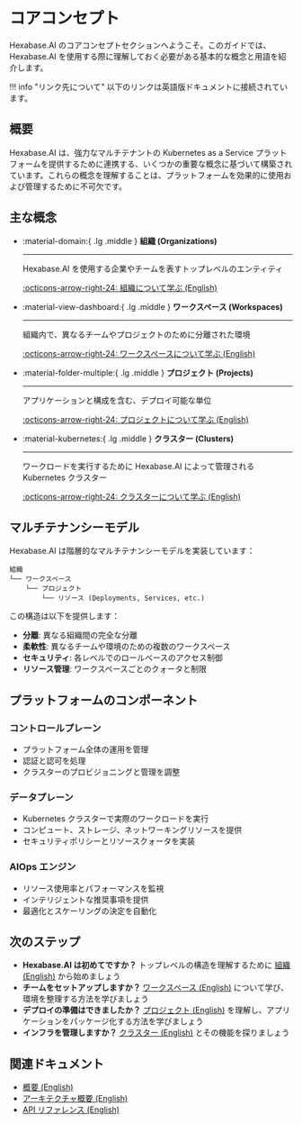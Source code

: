 # コアコンセプト

Hexabase.AI のコアコンセプトセクションへようこそ。このガイドでは、Hexabase.AI を使用する際に理解しておく必要がある基本的な概念と用語を紹介します。

!!! info "リンク先について"
    以下のリンクは英語版ドキュメントに接続されています。

## 概要

Hexabase.AI は、強力なマルチテナントの Kubernetes as a Service プラットフォームを提供するために連携する、いくつかの重要な概念に基づいて構築されています。これらの概念を理解することは、プラットフォームを効果的に使用および管理するために不可欠です。

## 主な概念

<div class="grid cards" markdown>

- :material-domain:{ .lg .middle } **組織 (Organizations)**

  ***

  Hexabase.AI を使用する企業やチームを表すトップレベルのエンティティ

  [:octicons-arrow-right-24: 組織について学ぶ (English)](../../concept/multi-tenancy.md)

- :material-view-dashboard:{ .lg .middle } **ワークスペース (Workspaces)**

  ***

  組織内で、異なるチームやプロジェクトのために分離された環境

  [:octicons-arrow-right-24: ワークスペースについて学ぶ (English)](../../concept/multi-tenancy.md)

- :material-folder-multiple:{ .lg .middle } **プロジェクト (Projects)**

  ***

  アプリケーションと構成を含む、デプロイ可能な単位

  [:octicons-arrow-right-24: プロジェクトについて学ぶ (English)](../../concept/core-concepts.md)

- :material-kubernetes:{ .lg .middle } **クラスター (Clusters)**

  ***

  ワークロードを実行するために Hexabase.AI によって管理される Kubernetes クラスター

  [:octicons-arrow-right-24: クラスターについて学ぶ (English)](../../concept/technology-stack.md)

</div>

## マルチテナンシーモデル

Hexabase.AI は階層的なマルチテナンシーモデルを実装しています：

```
組織
└── ワークスペース
    └── プロジェクト
        └── リソース (Deployments, Services, etc.)
```

この構造は以下を提供します：

- **分離**: 異なる組織間の完全な分離
- **柔軟性**: 異なるチームや環境のための複数のワークスペース
- **セキュリティ**: 各レベルでのロールベースのアクセス制御
- **リソース管理**: ワークスペースごとのクォータと制限

## プラットフォームのコンポーネント

### コントロールプレーン

- プラットフォーム全体の運用を管理
- 認証と認可を処理
- クラスターのプロビジョニングと管理を調整

### データプレーン

- Kubernetes クラスターで実際のワークロードを実行
- コンピュート、ストレージ、ネットワーキングリソースを提供
- セキュリティポリシーとリソースクォータを実装

### AIOps エンジン

- リソース使用率とパフォーマンスを監視
- インテリジェントな推奨事項を提供
- 最適化とスケーリングの決定を自動化

## 次のステップ

- **Hexabase.AI は初めてですか？** トップレベルの構造を理解するために [組織 (English)](../../concept/multi-tenancy.md) から始めましょう
- **チームをセットアップしますか？** [ワークスペース (English)](../../concept/multi-tenancy.md) について学び、環境を整理する方法を学びましょう
- **デプロイの準備はできましたか？** [プロジェクト (English)](../../concept/core-concepts.md) を理解し、アプリケーションをパッケージ化する方法を学びましょう
- **インフラを管理しますか？** [クラスター (English)](../../concept/technology-stack.md) とその機能を探りましょう

## 関連ドキュメント

- [概要 (English)](../../concept/overview.md)
- [アーキテクチャ概要 (English)](../../architecture/index.md)
- [API リファレンス (English)](../../api/index.md)
